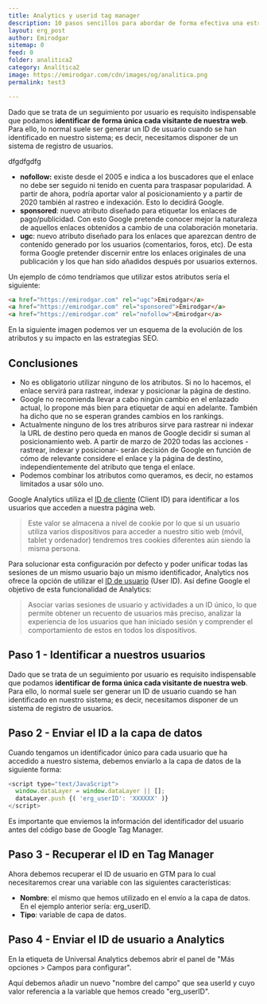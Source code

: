 ```yaml
---
title: Analytics y userid tag manager
description: 10 pasos sencillos para abordar de forma efectiva una estrategia de analítica web.
layout: erg_post
author: Emirodgar
sitemap: 0
feed: 0
folder: analitica2
category: Analítica2
image: https://emirodgar.com/cdn/images/og/analitica.png
permalink: test3

---
```


Dado que se trata de un seguimiento por usuario es requisito indispensable que podamos **identificar de forma única cada visitante de nuestra web**. Para ello, lo normal suele ser generar un ID de usuario cuando se han identificado en nuestro sistema; es decir, necesitamos disponer de un sistema de registro de usuarios.

  dfgdfgdfg

-   **nofollow:** existe desde el 2005 e indica a los buscadores que el enlace no debe ser seguido ni tenido en cuenta para traspasar popularidad. A partir de ahora, podría aportar valor al posicionamiento y a partir de 2020 también al rastreo e indexación. Esto lo decidirá Google.    
-   **sponsored**: nuevo atributo diseñado para etiquetar los enlaces de pago/publicidad. Con esto Google pretende conocer mejor la naturaleza de aquellos enlaces obtenidos a cambio de una colaboración monetaria.     
-   **ugc**: nuevo atributo diseñado para los enlaces que aparezcan dentro de contenido generado por los usuarios (comentarios, foros, etc). De esta forma Google pretender discernir entre los enlaces originales de una publicación y los que han sido añadidos después por usuarios externos.    

Un ejemplo de cómo tendríamos que utilizar estos atributos sería el siguiente:

 ```html     
 <a href="https://emirodgar.com" rel="ugc">Emirodgar</a>
 <a href="https://emirodgar.com" rel="sponsored">Emirodgar</a>
 <a href="https://emirodgar.com" rel="nofollow">Emirodgar</a>
 ```  

En la siguiente imagen podemos ver un esquema de la evolución de los atributos y su impacto en las estrategias SEO.

<amp-twitter 
  width="375"
  height="472"
  layout="responsive"
  data-tweetid="1207679355150831620">
</amp-twitter>
    

## Conclusiones
  

-   No es obligatorio utilizar ninguno de los atributos. Si no lo hacemos, el enlace servirá para rastrear, indexar y posicionar la página de destino.       
-   Google no recomienda llevar a cabo ningún cambio en el enlazado actual, lo propone más bien para etiquetar de aquí en adelante. También ha dicho que no se esperan grandes cambios en los rankings.       
-   Actualmente ninguno de los tres atriburos sirve para rastrear ni indexar la URL de destino pero queda en manos de Google decidir si suman al posicionamiento web. A partir de marzo de 2020 todas las acciones -rastrear, indexar y posicionar- serán decisión de Google en función de cómo de relevante considere el enlace y la página de destino, independientemente del atributo que tenga el enlace.    
-   Podemos combinar los atributos como queramos, es decir, no estamos limitados a usar sólo uno.  
     


Google Analytics utiliza el [ID de cliente](https://developers.google.com/analytics/devguides/collection/analyticsjs/cookies-user-id?hl=es#getting_the_client_id_from_the_cookie) (Client ID) para identificar a los usuarios que acceden a nuestra página web.

> Este valor se almacena a nivel de cookie por lo que si un usuario utiliza varios dispositivos para acceder a nuestro sitio web (móvil, tablet y ordenador) tendremos tres cookies diferentes aún siendo la misma persona.

Para solucionar esta configuración por defecto y poder unificar todas las sesiones de un mismo usuario bajo un mismo identificador, Analytics nos ofrece la opción de utilizar el [ID de usuario](https://support.google.com/tagmanager/answer/4565987) (User ID).  Así define Google el objetivo de esta funcionalidad de Analytics:

> Asociar varias sesiones de usuario y actividades a un ID único, lo que permite obtener un recuento de usuarios más preciso, analizar la experiencia de los usuarios que han iniciado sesión y comprender el comportamiento de estos en todos los dispositivos.

## Paso 1 - Identificar a nuestros usuarios

Dado que se trata de un seguimiento por usuario es requisito indispensable que podamos **identificar de forma única cada visitante de nuestra web**. Para ello, lo normal suele ser generar un ID de usuario cuando se han identificado en nuestro sistema; es decir, necesitamos disponer de un sistema de registro de usuarios.

## Paso 2 - Enviar el ID a la capa de datos

Cuando tengamos un identificador único para cada usuario que ha accedido a nuestro sistema, debemos enviarlo a la capa de datos de la siguiente forma:

```js
<script type="text/JavaScript"> 
  window.dataLayer = window.dataLayer || [];
  dataLayer.push {( 'erg_userID': 'XXXXXX' )} 
</script>

```

Es importante que enviemos la información del identificador del usuario antes del código base de Google Tag Manager.

## Paso 3 - Recuperar el ID en Tag Manager

Ahora debemos recuperar el ID de usuario en GTM para lo cual necesitaremos crear una variable con las siguientes características:

 - **Nombre**: el mismo que hemos utilizado en el envío a la capa de datos. En el ejemplo anterior sería: erg_userID.
 - **Tipo**: variable de capa de datos.

## Paso 4 - Enviar el ID de usuario a Analytics

En la etiqueta de Universal Analytics debemos abrir el panel de "Más opciones > Campos para configurar".

Aquí debemos añadir un nuevo "nombre del campo" que sea userId y cuyo valor referencia a la variable que hemos creado "erg_userID".
<!--stackedit_data:
eyJoaXN0b3J5IjpbNTgzOTQ5MzY3LDEyMDQ1MTY1MDgsLTE1Nj
Y5MzEzNjQsLTU1Nzg2NTg0Niw1ODExMzYyMzVdfQ==
-->